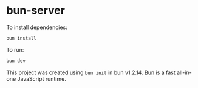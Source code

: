 # bun-server

To install dependencies:

```bash
bun install
```

To run:

```bash
bun dev
```

This project was created using `bun init` in bun v1.2.14. [Bun](https://bun.sh) is a fast all-in-one JavaScript runtime.
